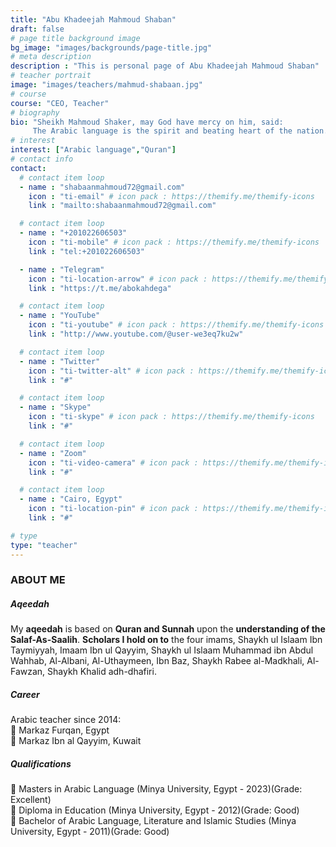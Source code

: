 ```yaml
---
title: "Abu Khadeejah Mahmoud Shaban"
draft: false
# page title background image
bg_image: "images/backgrounds/page-title.jpg"
# meta description
description : "This is personal page of Abu Khadeejah Mahmoud Shaban"
# teacher portrait
image: "images/teachers/mahmud-shabaan.jpg"
# course
course: "CEO, Teacher"
# biography
bio: "Sheikh Mahmoud Shaker, may God have mercy on him, said:
     The Arabic language is the spirit and beating heart of the nation. If it weakens, the nation weakens, and if it strengthens, the nation strengthens. It is not just a language; it is the vessel that preserves religion, identity, and history."
# interest
interest: ["Arabic language","Quran"]
# contact info
contact:
  # contact item loop
  - name : "shabaanmahmoud72@gmail.com"
    icon : "ti-email" # icon pack : https://themify.me/themify-icons
    link : "mailto:shabaanmahmoud72@gmail.com"

  # contact item loop
  - name : "+201022606503"
    icon : "ti-mobile" # icon pack : https://themify.me/themify-icons
    link : "tel:+201022606503"

  - name : "Telegram"
    icon : "ti-location-arrow" # icon pack : https://themify.me/themify-icons
    link : "https://t.me/abokahdega"

  # contact item loop
  - name : "YouTube"
    icon : "ti-youtube" # icon pack : https://themify.me/themify-icons
    link : "http://www.youtube.com/@user-we3eq7ku2w"

  # contact item loop
  - name : "Twitter"
    icon : "ti-twitter-alt" # icon pack : https://themify.me/themify-icons
    link : "#"

  # contact item loop
  - name : "Skype"
    icon : "ti-skype" # icon pack : https://themify.me/themify-icons
    link : "#"

  # contact item loop
  - name : "Zoom"
    icon : "ti-video-camera" # icon pack : https://themify.me/themify-icons
    link : "#"

  # contact item loop
  - name : "Cairo, Egypt"
    icon : "ti-location-pin" # icon pack : https://themify.me/themify-icons
    link : "#"

# type
type: "teacher"
---
```


### ABOUT ME

##### Aqeedah

My **aqeedah** is based on **Quran and Sunnah** upon the **understanding of the Salaf-As-Saalih**.
**Scholars I hold on to** the four imams, Shaykh ul Islaam Ibn Taymiyyah, Imaam Ibn ul Qayyim, Shaykh ul Islaam Muhammad ibn Abdul Wahhab, Al-Albani, Al-Uthaymeen, Ibn Baz, Shaykh Rabee al-Madkhali, Al-Fawzan, Shaykh Khalid adh-dhafiri.

##### Career
Arabic teacher since 2014: \
:radio_button: Markaz Furqan, Egypt \
:radio_button: Markaz Ibn al Qayyim, Kuwait

##### Qualifications
:radio_button: Masters in Arabic Language (Minya University, Egypt - 2023)(Grade: Excellent)\
:radio_button: Diploma in Education (Minya University, Egypt - 2012)(Grade: Good)\
:radio_button: Bachelor of Arabic Language, Literature and Islamic Studies (Minya University, Egypt - 2011)(Grade: Good)